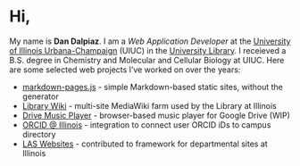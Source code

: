 
# Hi,

My name is **Dan Dalpiaz**. I am a _Web Application Developer_ at the [University of Illinois Urbana-Champaign](https://www.illinois.edu/) (UIUC) in the [University Library](https://www.library.illinois.edu/). I receieved a B.S. degree in Chemistry and Molecular and Cellular Biology at UIUC. Here are some selected web projects I’ve worked on over the years:

- [markdown-pages.js](https://dandalpiaz.github.io/markdown-pages.js/) - simple Markdown-based static sites, without the generator
- [Library Wiki](https://wiki.library.illinois.edu/) - multi-site MediaWiki farm used by the Library at Illinois
- [Drive Music Player](https://dandalpiaz.github.io/drive-music-player/) - browser-based music player for Google Drive (WIP)
- [ORCID @ Illinois](https://orcid.library.illinois.edu/) - integration to connect user ORCID iDs to campus directory
- [LAS Websites](https://las.illinois.edu/faculty/communications/web) - contributed to framework for departmental sites at Illinois

<!--
**dandalpiaz/dandalpiaz** is a ✨ _special_ ✨ repository because its `README.md` (this file) appears on your GitHub profile.

Here are some ideas to get you started:

- 🔭 I’m currently working on ...
- 🌱 I’m currently learning ...
- 👯 I’m looking to collaborate on ...
- 🤔 I’m looking for help with ...
- 💬 Ask me about ...
- 📫 How to reach me: ...
- 😄 Pronouns: ...
- ⚡ Fun fact: ...
-->
